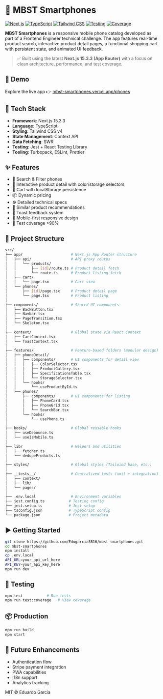 # 📱 MBST Smartphones

[![Next.js](https://img.shields.io/badge/Next.js-15.3.3-black?style=for-the-badge&logo=next.js)](https://nextjs.org/)
[![TypeScript](https://img.shields.io/badge/TypeScript-5.0.0-3178C6?style=for-the-badge&logo=typescript)](https://www.typescriptlang.org/)
[![Tailwind CSS](https://img.shields.io/badge/Tailwind_CSS-4.1.9-06B6D4?style=for-the-badge&logo=tailwindcss)](https://tailwindcss.com/)
[![Testing](https://img.shields.io/badge/Testing-Jest-15C213?style=for-the-badge&logo=jest)](https://jestjs.io/)
[![Coverage](https://img.shields.io/badge/Coverage-90%25-97CA00?style=for-the-badge)](https://jestjs.io/)

**MBST Smartphones** is a responsive mobile phone catalog developed as part of a Frontend Engineer technical challenge. The app features real-time product search, interactive product detail pages, a functional shopping cart with persistent state, and animated UI feedback.

> ✅ Built using the latest **Next.js 15.3.3 (App Router)** with a focus on clean architecture, performance, and test coverage.

## 🚀 Demo

Explore the live app 👉 [mbst-smartphones.vercel.app/phones](https://mbst-smartphones.vercel.app/phones)

## 🔧 Tech Stack

- **Framework**: Next.js 15.3.3
- **Language**: TypeScript
- **Styling**: Tailwind CSS v4
- **State Management**: Context API
- **Data Fetching**: SWR
- **Testing**: Jest + React Testing Library
- **Tooling**: Turbopack, ESLint, Prettier

## ✨ Features

- 🔎 Search & Filter phones
- 📱 Interactive product detail with color/storage selectors
- 🛒 Cart with localStorage persistence
- 📦 Dynamic pricing
- ⚙️ Detailed technical specs
- 🔁 Similar product recommendations
- 💬 Toast feedback system
- 📱 Mobile-first responsive design
- 🎯 Test coverage >90%

## 📁 Project Structure

```bash
src/
├── app/                      # Next.js App Router structure
│   ├── api/                  # API proxy routes
│   │   └── products/
│   │       ├── [id]/route.ts # Product detail fetch
│   │       └── route.ts      # Product listing fetch
│   ├── cart/
│   │   └── page.tsx          # Cart view
│   └── phones/
│       ├── [id]/page.tsx     # Product detail page
│       └── page.tsx          # Product listing
│
├── components/               # Shared UI components
│   ├── BackButton.tsx
│   ├── Navbar.tsx
│   ├── PageTransition.tsx
│   └── Skeleton.tsx
│
├── context/                  # Global state via React Context
│   ├── CartContext.tsx
│   └── ToastContext.tsx
│
├── features/                 # Feature-based folders (modular design)
│   ├── phoneDetail/
│   │   ├── components/       # UI components for detail view
│   │   │   ├── ColorSelector.tsx
│   │   │   ├── ProductGallery.tsx
│   │   │   ├── SpecificationsTable.tsx
│   │   │   └── StorageSelector.tsx
│   │   └── hooks/
│   │       └── useProductById.ts
│   └── phones/
│       ├── components/       # UI components for listing
│       │   ├── PhoneCard.tsx
│       │   ├── PhoneGrid.tsx
│       │   └── SearchBar.tsx
│       └── hooks/
│           └── usePhone.ts
│
├── hooks/                    # Global reusable hooks
│   ├── useDebounce.ts
│   └── useIsMobile.ts
│
├── lib/                      # Helpers and utilities
│   ├── fetcher.ts
│   └── dedupeProducts.ts
│
├── styles/                   # Global styles (Tailwind base, etc.)
│
├── __tests__/                # Centralized tests (unit + integration)
│   ├── context/
│   ├── lib/
│   └── pages/
│
├── .env.local                # Environment variables
├── jest.config.ts           # Testing config
├── jest.setup.ts            # Jest setup
├── tsconfig.json            # TypeScript config
└── package.json             # Project metadata
```

## ▶️ Getting Started

```bash
git clone https://github.com/EdugarciaSB16/mbst-smartphones.git
cd mbst-smartphones
npm install
cp .env.local
API_URL=your_api_url_here
API_KEY=your_api_key_here
npm run dev
```

## 🧪 Testing

```bash
npm test           # Run tests
npm run test:coverage   # View coverage
```

## 📦 Production

```bash
npm run build
npm start
```

## 🧠 Future Enhancements

- Authentication flow
- Stripe payment integration
- PWA capabilities
- i18n support
- Analytics tracking

MIT © Eduardo García
